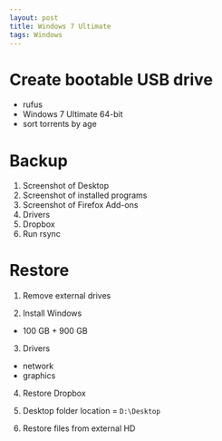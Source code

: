 ```yaml
---
layout: post
title: Windows 7 Ultimate
tags: Windows
---
```


# Create bootable USB drive
- rufus
- Windows 7 Ultimate 64-bit
- sort torrents by age

# Backup
1. Screenshot of Desktop
2. Screenshot of installed programs
3. Screenshot of Firefox Add-ons
4. Drivers
5. Dropbox
6. Run rsync

# Restore
1. Remove external drives

2. Install Windows
  - 100 GB + 900 GB

3. Drivers
  - network
  - graphics

4. Restore Dropbox

5. Desktop folder location = `D:\Desktop`

6. Restore files from external HD

